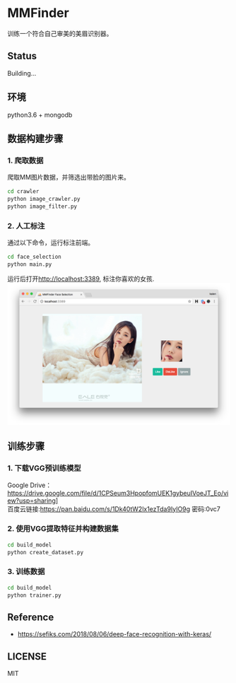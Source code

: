 # MMFinder
训练一个符合自己审美的美眉识别器。

## Status
Building...

## 环境
python3.6 + mongodb

## 数据构建步骤
### 1. 爬取数据
爬取MM图片数据，并筛选出带脸的图片来。
```bash
cd crawler
python image_crawler.py
python image_filter.py
```

### 2. 人工标注
通过以下命令，运行标注前端。
```bash
cd face_selection
python main.py
```
运行后打开[http://localhost:3389](http://localhost:3389), 标注你喜欢的女孩.<br>
![face_selection](./face_selection/screenshot.png)


## 训练步骤
### 1. 下载VGG预训练模型
Google Drive：https://drive.google.com/file/d/1CPSeum3HpopfomUEK1gybeuIVoeJT_Eo/view?usp=sharing]
<br>
百度云链接:https://pan.baidu.com/s/1Dk40tW2lx1ezTda9IyIO9g  密码:0vc7
### 2. 使用VGG提取特征并构建数据集
```bash
cd build_model
python create_dataset.py
```

### 3. 训练数据
```bash
cd build_model
python trainer.py
```


## Reference
- https://sefiks.com/2018/08/06/deep-face-recognition-with-keras/

## LICENSE
MIT
